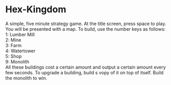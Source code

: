 # Hex-Kingdom
A simple, five minute strategy game.
At the title screen, press space to play. You will be presented with a map. To build, use the number keys as follows:<br/>
1: Lumber Mill<br/>
2: Mine<br/>
3: Farm<br/>
4: Watertower<br/>
5: Shop<br/>
9: Monolith<br/>
All these buildings cost a certain amount and output a certain amount every few seconds. To upgrade a building, build s vopy of it on top of itself. Build the monolith to win.
